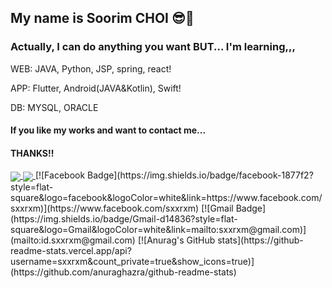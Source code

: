 ## My name is Soorim CHOI 😎👋

<!--
**sxxrxm/sxxrxm** is a ✨ _special_ ✨ repository because its `README.md` (this file) appears on your GitHub profile.

-->
### Actually, I can do anything you want BUT... I'm learning,,,
WEB: JAVA, Python, JSP, spring, react!

APP: Flutter, Android(JAVA&Kotlin), Swift!

DB: MYSQL, ORACLE
#### If you like my works and want to contact me... 
#### THANKS!!
<a href="https://github.com/anuraghazra/github-readme-stats">
  <img align="center" src="https://github-readme-stats.vercel.app/api/top-langs/?username=sxxrxm&layout=compact" />
</a>
<a href="https://github.com/anuraghazra/convoychat">
  <img align="center" src="[(https://github-readme-stats.vercel.app/api/top-langs/?username=sxxrxm&layout=compact)](https://github.com/anuraghazra/github-readme-stats)" />
</a>
 [![Facebook Badge](https://img.shields.io/badge/facebook-1877f2?style=flat-square&logo=facebook&logoColor=white&link=https://www.facebook.com/sxxrxm)](https://www.facebook.com/sxxrxm)
[![Gmail Badge](https://img.shields.io/badge/Gmail-d14836?style=flat-square&logo=Gmail&logoColor=white&link=mailto:sxxrxm@gmail.com)](mailto:id.sxxrxm@gmail.com)
[![Anurag's GitHub stats](https://github-readme-stats.vercel.app/api?username=sxxrxm&count_private=true&show_icons=true)](https://github.com/anuraghazra/github-readme-stats)


